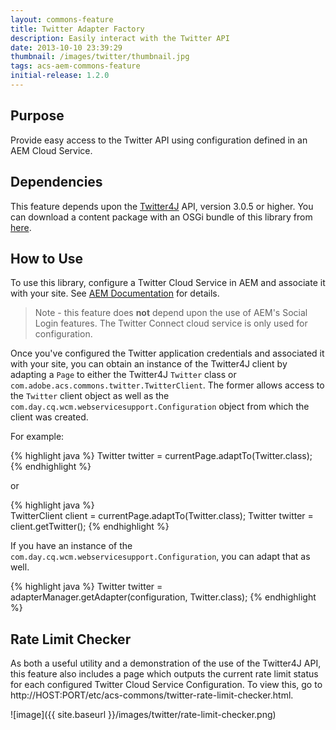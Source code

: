 ```yaml
---
layout: commons-feature
title: Twitter Adapter Factory
description: Easily interact with the Twitter API
date: 2013-10-10 23:39:29
thumbnail: /images/twitter/thumbnail.jpg
tags: acs-aem-commons-feature
initial-release: 1.2.0
---
```


## Purpose

Provide easy access to the Twitter API using configuration defined in an AEM Cloud Service.

## Dependencies

This feature depends upon the [Twitter4J](http://twitter4j.org/) API, version 3.0.5 or higher. You can download a content package with an OSGi bundle of this library from [here](https://github.com/Adobe-Consulting-Services/com.adobe.acs.bundles.twitter4j/releases/tag/com.adobe.acs.bundles.twitter4j-1.0.0).

## How to Use

To use this library, configure a Twitter Cloud Service in AEM and associate it with your site. See [AEM Documentation](http://bit.ly/1i3px4i) for details.

> Note - this feature does **not** depend upon the use of AEM's Social Login features. The Twitter Connect cloud service is only used for configuration.

Once you've configured the Twitter application credentials and associated it with your site, you can obtain an instance of the Twitter4J client by adapting a `Page` to either the Twitter4J `Twitter` class or `com.adobe.acs.commons.twitter.TwitterClient`. The former allows access to the `Twitter` client object as well as the `com.day.cq.wcm.webservicesupport.Configuration` object from which the client was created.

For example:

{% highlight java %}
Twitter twitter = currentPage.adaptTo(Twitter.class);
{% endhighlight %}

or

{% highlight java %}   
TwitterClient client = currentPage.adaptTo(Twitter.class);
Twitter twitter = client.getTwitter();
{% endhighlight %}

If you have an instance of the `com.day.cq.wcm.webservicesupport.Configuration`, you can adapt that as well.

{% highlight java %}
Twitter twitter = adapterManager.getAdapter(configuration, Twitter.class);
{% endhighlight %}

## Rate Limit Checker

As both a useful utility and a demonstration of the use of the Twitter4J API, this feature also includes a page which outputs the current rate limit status for each configured Twitter Cloud Service Configuration. To view this, go to http://HOST:PORT/etc/acs-commons/twitter-rate-limit-checker.html.

![image]({{ site.baseurl }}/images/twitter/rate-limit-checker.png)

